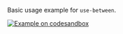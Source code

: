 Basic usage example for `use-between`.

[![Example on codesandbox](https://codesandbox.io/static/img/play-codesandbox.svg)](https://codesandbox.io/s/github/betula/use-between/tree/master/examples/basic-usage)
